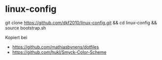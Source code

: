 linux-config
============

git clone https://github.com/dkf2010/linux-config.git && cd linux-config && source bootstrap.sh

Kopiert bei
  - https://github.com/mathiasbynens/dotfiles
  - https://github.com/hukl/Smyck-Color-Scheme
